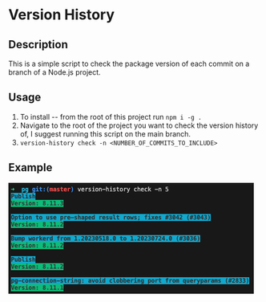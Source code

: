 # Version History

## Description

This is a simple script to check the package version of each commit on a branch of a Node.js project.

## Usage

1. To install -- from the root of this project run `npm i -g .`
2. Navigate to the root of the project you want to check the version history of, I suggest running this script on the main branch.
3. `version-history check -n <NUMBER_OF_COMMITS_TO_INCLUDE>`

## Example

![Example](./images/example.png)
